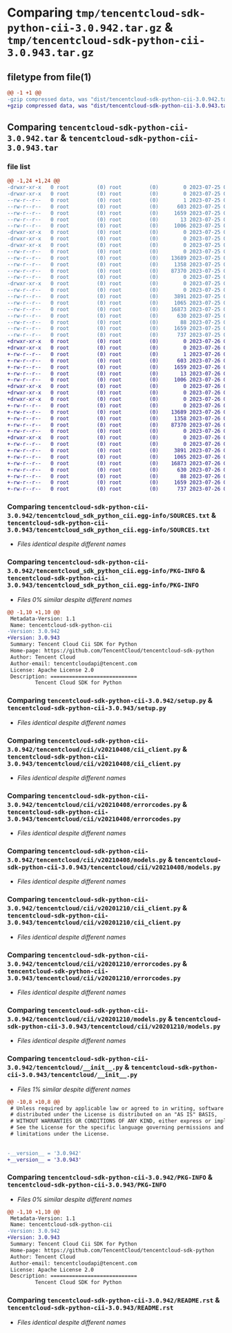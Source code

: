 # Comparing `tmp/tencentcloud-sdk-python-cii-3.0.942.tar.gz` & `tmp/tencentcloud-sdk-python-cii-3.0.943.tar.gz`

## filetype from file(1)

```diff
@@ -1 +1 @@
-gzip compressed data, was "dist/tencentcloud-sdk-python-cii-3.0.942.tar", last modified: Tue Jul 25 04:13:59 2023, max compression
+gzip compressed data, was "dist/tencentcloud-sdk-python-cii-3.0.943.tar", last modified: Wed Jul 26 00:33:36 2023, max compression
```

## Comparing `tencentcloud-sdk-python-cii-3.0.942.tar` & `tencentcloud-sdk-python-cii-3.0.943.tar`

### file list

```diff
@@ -1,24 +1,24 @@
-drwxr-xr-x   0 root         (0) root         (0)        0 2023-07-25 04:13:59.000000 tencentcloud-sdk-python-cii-3.0.942/
-drwxr-xr-x   0 root         (0) root         (0)        0 2023-07-25 04:13:59.000000 tencentcloud-sdk-python-cii-3.0.942/tencentcloud_sdk_python_cii.egg-info/
--rw-r--r--   0 root         (0) root         (0)        1 2023-07-25 04:13:59.000000 tencentcloud-sdk-python-cii-3.0.942/tencentcloud_sdk_python_cii.egg-info/dependency_links.txt
--rw-r--r--   0 root         (0) root         (0)      603 2023-07-25 04:13:59.000000 tencentcloud-sdk-python-cii-3.0.942/tencentcloud_sdk_python_cii.egg-info/SOURCES.txt
--rw-r--r--   0 root         (0) root         (0)     1659 2023-07-25 04:13:59.000000 tencentcloud-sdk-python-cii-3.0.942/tencentcloud_sdk_python_cii.egg-info/PKG-INFO
--rw-r--r--   0 root         (0) root         (0)       13 2023-07-25 04:13:59.000000 tencentcloud-sdk-python-cii-3.0.942/tencentcloud_sdk_python_cii.egg-info/top_level.txt
--rw-r--r--   0 root         (0) root         (0)     1006 2023-07-25 04:13:59.000000 tencentcloud-sdk-python-cii-3.0.942/setup.py
-drwxr-xr-x   0 root         (0) root         (0)        0 2023-07-25 04:13:59.000000 tencentcloud-sdk-python-cii-3.0.942/tencentcloud/
-drwxr-xr-x   0 root         (0) root         (0)        0 2023-07-25 04:13:59.000000 tencentcloud-sdk-python-cii-3.0.942/tencentcloud/cii/
-drwxr-xr-x   0 root         (0) root         (0)        0 2023-07-25 04:13:59.000000 tencentcloud-sdk-python-cii-3.0.942/tencentcloud/cii/v20210408/
--rw-r--r--   0 root         (0) root         (0)        0 2023-07-25 04:13:59.000000 tencentcloud-sdk-python-cii-3.0.942/tencentcloud/cii/v20210408/__init__.py
--rw-r--r--   0 root         (0) root         (0)    13689 2023-07-25 04:13:59.000000 tencentcloud-sdk-python-cii-3.0.942/tencentcloud/cii/v20210408/cii_client.py
--rw-r--r--   0 root         (0) root         (0)     1358 2023-07-25 04:13:59.000000 tencentcloud-sdk-python-cii-3.0.942/tencentcloud/cii/v20210408/errorcodes.py
--rw-r--r--   0 root         (0) root         (0)    87370 2023-07-25 04:13:59.000000 tencentcloud-sdk-python-cii-3.0.942/tencentcloud/cii/v20210408/models.py
--rw-r--r--   0 root         (0) root         (0)        0 2023-07-25 04:13:59.000000 tencentcloud-sdk-python-cii-3.0.942/tencentcloud/cii/__init__.py
-drwxr-xr-x   0 root         (0) root         (0)        0 2023-07-25 04:13:59.000000 tencentcloud-sdk-python-cii-3.0.942/tencentcloud/cii/v20201210/
--rw-r--r--   0 root         (0) root         (0)        0 2023-07-25 04:13:59.000000 tencentcloud-sdk-python-cii-3.0.942/tencentcloud/cii/v20201210/__init__.py
--rw-r--r--   0 root         (0) root         (0)     3891 2023-07-25 04:13:59.000000 tencentcloud-sdk-python-cii-3.0.942/tencentcloud/cii/v20201210/cii_client.py
--rw-r--r--   0 root         (0) root         (0)     1065 2023-07-25 04:13:59.000000 tencentcloud-sdk-python-cii-3.0.942/tencentcloud/cii/v20201210/errorcodes.py
--rw-r--r--   0 root         (0) root         (0)    16873 2023-07-25 04:13:59.000000 tencentcloud-sdk-python-cii-3.0.942/tencentcloud/cii/v20201210/models.py
--rw-r--r--   0 root         (0) root         (0)      630 2023-07-25 04:13:59.000000 tencentcloud-sdk-python-cii-3.0.942/tencentcloud/__init__.py
--rw-r--r--   0 root         (0) root         (0)       88 2023-07-25 04:13:59.000000 tencentcloud-sdk-python-cii-3.0.942/setup.cfg
--rw-r--r--   0 root         (0) root         (0)     1659 2023-07-25 04:13:59.000000 tencentcloud-sdk-python-cii-3.0.942/PKG-INFO
--rw-r--r--   0 root         (0) root         (0)      737 2023-07-25 04:13:59.000000 tencentcloud-sdk-python-cii-3.0.942/README.rst
+drwxr-xr-x   0 root         (0) root         (0)        0 2023-07-26 00:33:36.000000 tencentcloud-sdk-python-cii-3.0.943/
+drwxr-xr-x   0 root         (0) root         (0)        0 2023-07-26 00:33:36.000000 tencentcloud-sdk-python-cii-3.0.943/tencentcloud_sdk_python_cii.egg-info/
+-rw-r--r--   0 root         (0) root         (0)        1 2023-07-26 00:33:36.000000 tencentcloud-sdk-python-cii-3.0.943/tencentcloud_sdk_python_cii.egg-info/dependency_links.txt
+-rw-r--r--   0 root         (0) root         (0)      603 2023-07-26 00:33:36.000000 tencentcloud-sdk-python-cii-3.0.943/tencentcloud_sdk_python_cii.egg-info/SOURCES.txt
+-rw-r--r--   0 root         (0) root         (0)     1659 2023-07-26 00:33:36.000000 tencentcloud-sdk-python-cii-3.0.943/tencentcloud_sdk_python_cii.egg-info/PKG-INFO
+-rw-r--r--   0 root         (0) root         (0)       13 2023-07-26 00:33:36.000000 tencentcloud-sdk-python-cii-3.0.943/tencentcloud_sdk_python_cii.egg-info/top_level.txt
+-rw-r--r--   0 root         (0) root         (0)     1006 2023-07-26 00:33:36.000000 tencentcloud-sdk-python-cii-3.0.943/setup.py
+drwxr-xr-x   0 root         (0) root         (0)        0 2023-07-26 00:33:36.000000 tencentcloud-sdk-python-cii-3.0.943/tencentcloud/
+drwxr-xr-x   0 root         (0) root         (0)        0 2023-07-26 00:33:36.000000 tencentcloud-sdk-python-cii-3.0.943/tencentcloud/cii/
+drwxr-xr-x   0 root         (0) root         (0)        0 2023-07-26 00:33:36.000000 tencentcloud-sdk-python-cii-3.0.943/tencentcloud/cii/v20210408/
+-rw-r--r--   0 root         (0) root         (0)        0 2023-07-26 00:33:36.000000 tencentcloud-sdk-python-cii-3.0.943/tencentcloud/cii/v20210408/__init__.py
+-rw-r--r--   0 root         (0) root         (0)    13689 2023-07-26 00:33:36.000000 tencentcloud-sdk-python-cii-3.0.943/tencentcloud/cii/v20210408/cii_client.py
+-rw-r--r--   0 root         (0) root         (0)     1358 2023-07-26 00:33:36.000000 tencentcloud-sdk-python-cii-3.0.943/tencentcloud/cii/v20210408/errorcodes.py
+-rw-r--r--   0 root         (0) root         (0)    87370 2023-07-26 00:33:36.000000 tencentcloud-sdk-python-cii-3.0.943/tencentcloud/cii/v20210408/models.py
+-rw-r--r--   0 root         (0) root         (0)        0 2023-07-26 00:33:36.000000 tencentcloud-sdk-python-cii-3.0.943/tencentcloud/cii/__init__.py
+drwxr-xr-x   0 root         (0) root         (0)        0 2023-07-26 00:33:36.000000 tencentcloud-sdk-python-cii-3.0.943/tencentcloud/cii/v20201210/
+-rw-r--r--   0 root         (0) root         (0)        0 2023-07-26 00:33:36.000000 tencentcloud-sdk-python-cii-3.0.943/tencentcloud/cii/v20201210/__init__.py
+-rw-r--r--   0 root         (0) root         (0)     3891 2023-07-26 00:33:36.000000 tencentcloud-sdk-python-cii-3.0.943/tencentcloud/cii/v20201210/cii_client.py
+-rw-r--r--   0 root         (0) root         (0)     1065 2023-07-26 00:33:36.000000 tencentcloud-sdk-python-cii-3.0.943/tencentcloud/cii/v20201210/errorcodes.py
+-rw-r--r--   0 root         (0) root         (0)    16873 2023-07-26 00:33:36.000000 tencentcloud-sdk-python-cii-3.0.943/tencentcloud/cii/v20201210/models.py
+-rw-r--r--   0 root         (0) root         (0)      630 2023-07-26 00:33:36.000000 tencentcloud-sdk-python-cii-3.0.943/tencentcloud/__init__.py
+-rw-r--r--   0 root         (0) root         (0)       88 2023-07-26 00:33:36.000000 tencentcloud-sdk-python-cii-3.0.943/setup.cfg
+-rw-r--r--   0 root         (0) root         (0)     1659 2023-07-26 00:33:36.000000 tencentcloud-sdk-python-cii-3.0.943/PKG-INFO
+-rw-r--r--   0 root         (0) root         (0)      737 2023-07-26 00:33:36.000000 tencentcloud-sdk-python-cii-3.0.943/README.rst
```

### Comparing `tencentcloud-sdk-python-cii-3.0.942/tencentcloud_sdk_python_cii.egg-info/SOURCES.txt` & `tencentcloud-sdk-python-cii-3.0.943/tencentcloud_sdk_python_cii.egg-info/SOURCES.txt`

 * *Files identical despite different names*

### Comparing `tencentcloud-sdk-python-cii-3.0.942/tencentcloud_sdk_python_cii.egg-info/PKG-INFO` & `tencentcloud-sdk-python-cii-3.0.943/tencentcloud_sdk_python_cii.egg-info/PKG-INFO`

 * *Files 0% similar despite different names*

```diff
@@ -1,10 +1,10 @@
 Metadata-Version: 1.1
 Name: tencentcloud-sdk-python-cii
-Version: 3.0.942
+Version: 3.0.943
 Summary: Tencent Cloud Cii SDK for Python
 Home-page: https://github.com/TencentCloud/tencentcloud-sdk-python
 Author: Tencent Cloud
 Author-email: tencentcloudapi@tencent.com
 License: Apache License 2.0
 Description: ============================
         Tencent Cloud SDK for Python
```

### Comparing `tencentcloud-sdk-python-cii-3.0.942/setup.py` & `tencentcloud-sdk-python-cii-3.0.943/setup.py`

 * *Files identical despite different names*

### Comparing `tencentcloud-sdk-python-cii-3.0.942/tencentcloud/cii/v20210408/cii_client.py` & `tencentcloud-sdk-python-cii-3.0.943/tencentcloud/cii/v20210408/cii_client.py`

 * *Files identical despite different names*

### Comparing `tencentcloud-sdk-python-cii-3.0.942/tencentcloud/cii/v20210408/errorcodes.py` & `tencentcloud-sdk-python-cii-3.0.943/tencentcloud/cii/v20210408/errorcodes.py`

 * *Files identical despite different names*

### Comparing `tencentcloud-sdk-python-cii-3.0.942/tencentcloud/cii/v20210408/models.py` & `tencentcloud-sdk-python-cii-3.0.943/tencentcloud/cii/v20210408/models.py`

 * *Files identical despite different names*

### Comparing `tencentcloud-sdk-python-cii-3.0.942/tencentcloud/cii/v20201210/cii_client.py` & `tencentcloud-sdk-python-cii-3.0.943/tencentcloud/cii/v20201210/cii_client.py`

 * *Files identical despite different names*

### Comparing `tencentcloud-sdk-python-cii-3.0.942/tencentcloud/cii/v20201210/errorcodes.py` & `tencentcloud-sdk-python-cii-3.0.943/tencentcloud/cii/v20201210/errorcodes.py`

 * *Files identical despite different names*

### Comparing `tencentcloud-sdk-python-cii-3.0.942/tencentcloud/cii/v20201210/models.py` & `tencentcloud-sdk-python-cii-3.0.943/tencentcloud/cii/v20201210/models.py`

 * *Files identical despite different names*

### Comparing `tencentcloud-sdk-python-cii-3.0.942/tencentcloud/__init__.py` & `tencentcloud-sdk-python-cii-3.0.943/tencentcloud/__init__.py`

 * *Files 1% similar despite different names*

```diff
@@ -10,8 +10,8 @@
 # Unless required by applicable law or agreed to in writing, software
 # distributed under the License is distributed on an "AS IS" BASIS,
 # WITHOUT WARRANTIES OR CONDITIONS OF ANY KIND, either express or implied.
 # See the License for the specific language governing permissions and
 # limitations under the License.
 
 
-__version__ = '3.0.942'
+__version__ = '3.0.943'
```

### Comparing `tencentcloud-sdk-python-cii-3.0.942/PKG-INFO` & `tencentcloud-sdk-python-cii-3.0.943/PKG-INFO`

 * *Files 0% similar despite different names*

```diff
@@ -1,10 +1,10 @@
 Metadata-Version: 1.1
 Name: tencentcloud-sdk-python-cii
-Version: 3.0.942
+Version: 3.0.943
 Summary: Tencent Cloud Cii SDK for Python
 Home-page: https://github.com/TencentCloud/tencentcloud-sdk-python
 Author: Tencent Cloud
 Author-email: tencentcloudapi@tencent.com
 License: Apache License 2.0
 Description: ============================
         Tencent Cloud SDK for Python
```

### Comparing `tencentcloud-sdk-python-cii-3.0.942/README.rst` & `tencentcloud-sdk-python-cii-3.0.943/README.rst`

 * *Files identical despite different names*

